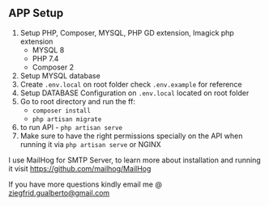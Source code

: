 ## APP Setup

1. Setup PHP, Composer, MYSQL, PHP GD extension, Imagick php extension
    * MYSQL 8
    * PHP 7.4
    * Composer 2
1. Setup MYSQL database
1. Create `.env.local` on root folder check `.env.example` for reference
1. Setup DATABASE Configuration on `.env.local` located on root folder
1. Go to root directory and run the ff:
    * `composer install`
    * `php artisan migrate`
1. to run API - `php artisan serve`
1. Make sure to have the right permissions specially on the API when running it via `php artisan serve` or NGINX

I use MailHog for SMTP Server, to learn more about installation and running it visit https://github.com/mailhog/MailHog

If you have more questions kindly email me @ ziegfrid.gualberto@gmail.com
